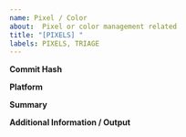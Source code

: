 ```yaml
---
name: Pixel / Color
about:  Pixel or color management related
title: "[PIXELS] "
labels: PIXELS, TRIAGE
---
```

**Commit Hash**

**Platform**

**Summary**

**Additional Information / Output**

